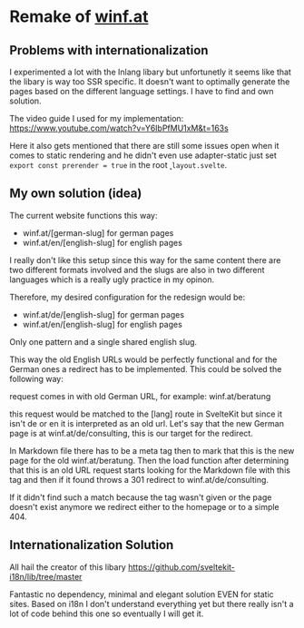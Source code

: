 # Remake of [winf.at](winf.at)

## Problems with internationalization

I experimented a lot with the Inlang libary but unfortunetly it seems like that the libary is way too SSR specific. It doesn't want to optimally generate the pages based on the different language settings. I have to find and own solution.

The video guide I used for my implementation: https://www.youtube.com/watch?v=Y6IbPfMU1xM&t=163s

Here it also gets mentioned that there are still some issues open when it comes to static rendering and he didn't even use adapter-static just set `export const prerender = true` in the root ˛`layout.svelte`.

## My own solution (idea)

The current website functions this way:

- winf.at/[german-slug] for german pages
- winf.at/en/[english-slug] for english pages

I really don't like this setup since this way for the same content there are two different formats involved and the slugs are also in two different languages which is a really ugly practice in my opinon.

Therefore, my desired configuration for the redesign would be:

- winf.at/de/[english-slug] for german pages
- winf.at/en/[english-slug] for english pages

Only one pattern and a single shared english slug.

This way the old English URLs would be perfectly functional and for the German ones a redirect has to be implemented. This could be solved the following way:

request comes in with old German URL, for example:
winf.at/beratung

this request would be matched to the [lang] route in SvelteKit but since it isn't de or en it is interpreted as an old url. Let's say that the new German page is at winf.at/de/consulting, this is our target for the redirect.

In Markdown file there has to be a meta tag then to mark that this is the new page for the old winf.at/beratung. Then the load function after determining that this is an old URL request starts looking for the Markdown file with this tag and then if it found throws a 301 redirect to winf.at/de/consulting.

If it didn't find such a match because the tag wasn't given or the page doesn't exist anymore we redirect either to the homepage or to a simple 404.

## Internationalization Solution

All hail the creator of this libary
https://github.com/sveltekit-i18n/lib/tree/master

Fantastic no dependency, minimal and elegant solution EVEN for static sites. Based on i18n I don't understand everything yet but there really isn't a lot of code behind this one so eventually I will get it.
